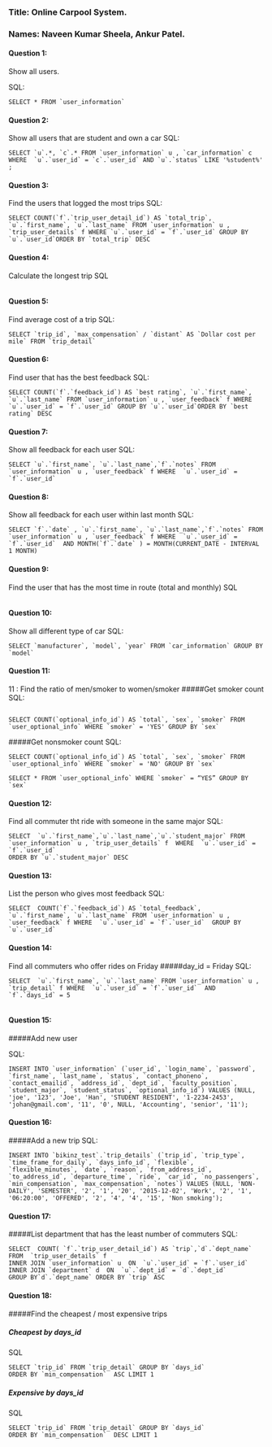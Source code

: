 ### Title: Online Carpool System.

### Names: Naveen Kumar Sheela, Ankur Patel.


#### Question 1:
Show all users.

SQL:
```
SELECT * FROM `user_information`
```
#### Question 2: 
Show all users that are student and own a car
SQL:
```
SELECT `u`.*, `c`.* FROM `user_information` u , `car_information` c WHERE  `u`.`user_id` = `c`.`user_id` AND `u`.`status` LIKE '%student%' ;
```
#### Question 3:
Find the users that logged the most trips
SQL:
```
SELECT COUNT(`f`.`trip_user_detail_id`) AS `total_trip`, `u`.`first_name`, `u`.`last_name` FROM `user_information` u , `trip_user_details` f WHERE `u`.`user_id` = `f`.`user_id` GROUP BY `u`.`user_id`ORDER BY `total_trip` DESC 
```
#### Question 4:
Calculate the longest trip
SQL
```
```
#### Question 5:
Find average cost of a trip
SQL:
```
SELECT `trip_id`, `max_compensation` / `distant` AS `Dollar cost per mile` FROM `trip_detail`

```

#### Question 6:
Find user that has the best feedback
SQL:
```
SELECT COUNT(`f`.`feedback_id`) AS `best rating`, `u`.`first_name`, `u`.`last_name` FROM `user_information` u , `user_feedback` f WHERE `u`.`user_id` = `f`.`user_id` GROUP BY `u`.`user_id`ORDER BY `best rating` DESC 
```
#### Question 7:
Show all feedback for each user
SQL:
```
SELECT `u`.`first_name`, `u`.`last_name`,`f`.`notes` FROM `user_information` u , `user_feedback` f WHERE  `u`.`user_id` = `f`.`user_id` 
```
#### Question 8:
Show all feedback for each user within last month
SQL:
```
SELECT `f`.`date` , `u`.`first_name`, `u`.`last_name`,`f`.`notes` FROM `user_information` u , `user_feedback` f WHERE  `u`.`user_id` = `f`.`user_id`  AND MONTH(`f`.`date` ) = MONTH(CURRENT_DATE - INTERVAL 1 MONTH)
```
#### Question 9:
Find the user that has the most time in route (total and monthly)
SQL
```
```
#### Question 10:
Show all different type of car
SQL:
```
SELECT `manufacturer`, `model`, `year` FROM `car_information` GROUP BY `model`
```
#### Question 11:
11 : Find the ratio of men/smoker to women/smoker
#####Get smoker count
SQL:
```

SELECT COUNT(`optional_info_id`) AS `total`, `sex`, `smoker` FROM `user_optional_info` WHERE `smoker` = 'YES' GROUP BY `sex`
```
#####Get nonsmoker count
SQL:
```
SELECT COUNT(`optional_info_id`) AS `total`, `sex`, `smoker` FROM `user_optional_info` WHERE `smoker` = 'NO' GROUP BY `sex`

SELECT * FROM `user_optional_info` WHERE `smoker` = “YES” GROUP BY `sex`
```
#### Question 12:
Find all commuter tht ride with someone in the same major
SQL:
```
SELECT  `u`.`first_name`,`u`.`last_name`,`u`.`student_major` FROM  `user_information` u , `trip_user_details` f  WHERE  `u`.`user_id` = `f`.`user_id`  
ORDER BY `u`.`student_major` DESC
```
#### Question 13:
List the person who gives most feedback
SQL:
```
SELECT  COUNT(`f`.`feedback_id`) AS `total_feedback`, `u`.`first_name`, `u`.`last_name` FROM `user_information` u , `user_feedback` f WHERE  `u`.`user_id` = `f`.`user_id`  GROUP BY `u`.`user_id`
```
#### Question 14:
Find all commuters who offer rides on Friday 
#####day_id = Friday
SQL:
```
SELECT  `u`.`first_name`, `u`.`last_name` FROM `user_information` u , `trip_detail` f WHERE  `u`.`user_id` = `f`.`user_id`  AND `f`.`days_id` = 5


```
#### Question 15:

#####Add new user

SQL:
```
INSERT INTO `user_information` (`user_id`, `login_name`, `password`, `first_name`, `last_name`, `status`, `contact_phoneno`, `contact_emailid`, `address_id`, `dept_id`, `faculty_position`, `student_major`, `student_status`, `optional_info_id`) VALUES (NULL, 'joe', '123', 'Joe', 'Han', 'STUDENT RESIDENT', '1-2234-2453', 'johan@gmail.com', '11', '0', NULL, 'Accounting', 'senior', '11');
```
#### Question 16:

#####Add a new trip
SQL:
```
INSERT INTO `bikinz_test`.`trip_details` (`trip_id`, `trip_type`, `time_frame_for_daily`, `days_info_id`, `flexible`, `flexible_minutes`, `date`, `reason`, `from_address_id`, `to_address_id`, `departure_time`, `ride`, `car_id`, `no_passengers`, `min_compensation`, `max_compensation`, `notes`) VALUES (NULL, 'NON-DAILY', 'SEMESTER', '2', '1', '20', '2015-12-02', 'Work', '2', '1', '06:20:00', 'OFFERED', '2', '4', '4', '15', 'Non smoking');
```
#### Question 17:
#####List department that has the least number of commuters
SQL:
```
SELECT  COUNT( `f`.`trip_user_detail_id`) AS `trip`,`d`.`dept_name` FROM  `trip_user_details` f 
INNER JOIN `user_information` u  ON  `u`.`user_id` = `f`.`user_id`  
INNER JOIN `department` d  ON  `u`.`dept_id` = `d`.`dept_id`  
GROUP BY`d`.`dept_name` ORDER BY `trip` ASC
```
#### Question 18:
#####Find the cheapest / most expensive trips
##### Cheapest by days_id
SQL
```
SELECT `trip_id` FROM `trip_detail` GROUP BY `days_id`
ORDER BY `min_compensation`  ASC LIMIT 1
```
##### Expensive by days_id
SQL
```
SELECT `trip_id` FROM `trip_detail` GROUP BY `days_id`
ORDER BY `min_compensation`  DESC LIMIT 1
```
